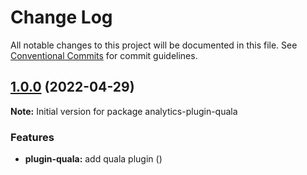 # Change Log

All notable changes to this project will be documented in this file.
See [Conventional Commits](https://conventionalcommits.org) for commit guidelines.

## [1.0.0](https://github.com/DavidWells/analytics/compare/analytics-plugin-quala@1.0.0) (2022-04-29)

**Note:** Initial version for package analytics-plugin-quala

### Features

- **plugin-quala:** add quala plugin ([](https://github.com/DavidWells/analytics/commit/))
